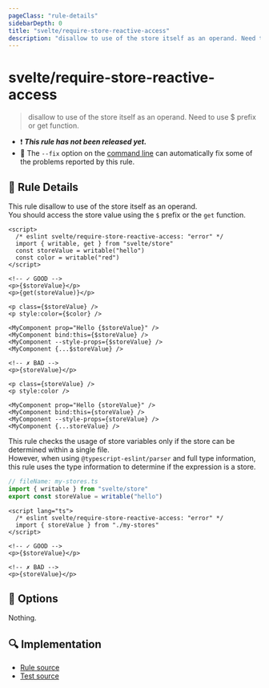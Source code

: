 ```yaml
---
pageClass: "rule-details"
sidebarDepth: 0
title: "svelte/require-store-reactive-access"
description: "disallow to use of the store itself as an operand. Need to use $ prefix or get function."
---
```


# svelte/require-store-reactive-access

> disallow to use of the store itself as an operand. Need to use $ prefix or get function.

- :exclamation: <badge text="This rule has not been released yet." vertical="middle" type="error"> **_This rule has not been released yet._** </badge>
- :wrench: The `--fix` option on the [command line](https://eslint.org/docs/user-guide/command-line-interface#fixing-problems) can automatically fix some of the problems reported by this rule.

## :book: Rule Details

This rule disallow to use of the store itself as an operand.  
You should access the store value using the `$` prefix or the `get` function.

<ESLintCodeBlock fix>

<!--eslint-skip-->

```svelte
<script>
  /* eslint svelte/require-store-reactive-access: "error" */
  import { writable, get } from "svelte/store"
  const storeValue = writable("hello")
  const color = writable("red")
</script>

<!-- ✓ GOOD -->
<p>{$storeValue}</p>
<p>{get(storeValue)}</p>

<p class={$storeValue} />
<p style:color={$color} />

<MyComponent prop="Hello {$storeValue}" />
<MyComponent bind:this={$storeValue} />
<MyComponent --style-props={$storeValue} />
<MyComponent {...$storeValue} />

<!-- ✗ BAD -->
<p>{storeValue}</p>

<p class={storeValue} />
<p style:color />

<MyComponent prop="Hello {storeValue}" />
<MyComponent bind:this={storeValue} />
<MyComponent --style-props={storeValue} />
<MyComponent {...storeValue} />
```

</ESLintCodeBlock>

This rule checks the usage of store variables only if the store can be determined within a single file.  
However, when using `@typescript-eslint/parser` and full type information, this rule uses the type information to determine if the expression is a store.

<!--eslint-skip-->

```ts
// fileName: my-stores.ts
import { writable } from "svelte/store"
export const storeValue = writable("hello")
```

<!--eslint-skip-->

```svelte
<script lang="ts">
  /* eslint svelte/require-store-reactive-access: "error" */
  import { storeValue } from "./my-stores"
</script>

<!-- ✓ GOOD -->
<p>{$storeValue}</p>

<!-- ✗ BAD -->
<p>{storeValue}</p>
```

## :wrench: Options

Nothing.

## :mag: Implementation

- [Rule source](https://github.com/ota-meshi/eslint-plugin-svelte/blob/main/src/rules/require-store-reactive-access.ts)
- [Test source](https://github.com/ota-meshi/eslint-plugin-svelte/blob/main/tests/src/rules/require-store-reactive-access.ts)
